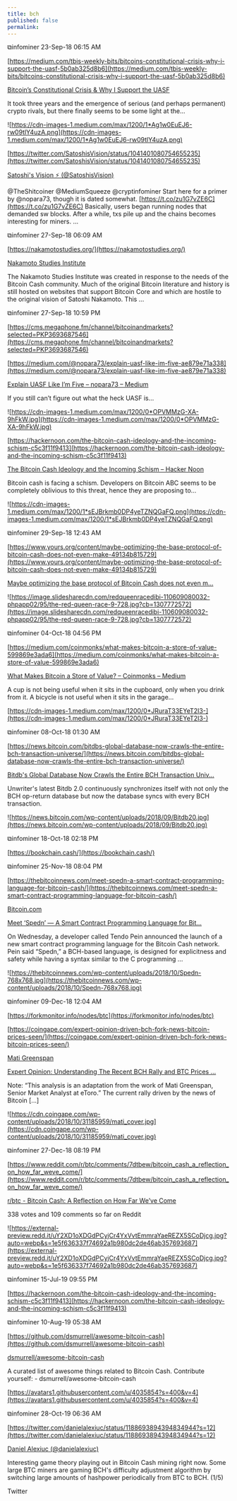 ```yaml
---
title: bch
published: false
permalink: 
---
```








⧉infominer 23-Sep-18 06:15 AM

[https://medium.com/tbis-weekly-bits/bitcoins-constitutional-crisis-why-i-support-the-uasf-5b0ab325d8b6](https://medium.com/tbis-weekly-bits/bitcoins-constitutional-crisis-why-i-support-the-uasf-5b0ab325d8b6)

[Bitcoin’s Constitutional Crisis & Why I Support the UASF](https://medium.com/tbis-weekly-bits/bitcoins-constitutional-crisis-why-i-support-the-uasf-5b0ab325d8b6)

It took three years and the emergence of serious (and perhaps permanent) crypto rivals, but there finally seems to be some light at the…

![https://cdn-images-1.medium.com/max/1200/1*Ag1w0EuEJ6-rw09tlY4uzA.png](https://cdn-images-1.medium.com/max/1200/1*Ag1w0EuEJ6-rw09tlY4uzA.png)

[https://twitter.com/SatoshisVision/status/1041401080754655235](https://twitter.com/SatoshisVision/status/1041401080754655235)


[Satoshi's Vision ⚡ (@SatoshisVision)](https://twitter.com/SatoshisVision)

@TheShitcoiner @MediumSqueeze @cryptinfominer Start here for a primer by @nopara73, though it is dated somewhat. [https://t.co/zu1G7vZE6C](https://t.co/zu1G7vZE6C) Basically, users began running nodes that demanded sw blocks. After a while, txs pile up and the chains becomes interesting for miners. ...



⧉infominer 27-Sep-18 06:09 AM

[https://nakamotostudies.org/](https://nakamotostudies.org/)

[Nakamoto Studies Institute](https://nakamotostudies.org/)

The Nakamoto Studies Institute was created in response to the needs of the Bitcoin Cash community. Much of the original Bitcoin literature and history is still hosted on websites that support Bitcoin Core and which are hostile to the original vision of Satoshi Nakamoto. This ...



⧉infominer 27-Sep-18 10:59 PM

[https://cms.megaphone.fm/channel/bitcoinandmarkets?selected=PKP3693687546](https://cms.megaphone.fm/channel/bitcoinandmarkets?selected=PKP3693687546)

[https://medium.com/@nopara73/explain-uasf-like-im-five-ae879e71a338](https://medium.com/@nopara73/explain-uasf-like-im-five-ae879e71a338)

[Explain UASF Like I’m Five – nopara73 – Medium](https://medium.com/@nopara73/explain-uasf-like-im-five-ae879e71a338)

If you still can’t figure out what the heck UASF is…

![https://cdn-images-1.medium.com/max/1200/0*OPVMMzG-XA-9hFkW.jpg](https://cdn-images-1.medium.com/max/1200/0*OPVMMzG-XA-9hFkW.jpg)

[https://hackernoon.com/the-bitcoin-cash-ideology-and-the-incoming-schism-c5c3f11f9413](https://hackernoon.com/the-bitcoin-cash-ideology-and-the-incoming-schism-c5c3f11f9413)

[The Bitcoin Cash Ideology and the Incoming Schism – Hacker Noon](https://hackernoon.com/the-bitcoin-cash-ideology-and-the-incoming-schism-c5c3f11f9413)

Bitcoin cash is facing a schism. Developers on Bitcoin ABC seems to be completely oblivious to this threat, hence they are proposing to…

![https://cdn-images-1.medium.com/max/1200/1*sEJBrkmb0DP4yeTZNQGaFQ.png](https://cdn-images-1.medium.com/max/1200/1*sEJBrkmb0DP4yeTZNQGaFQ.png)



⧉infominer 29-Sep-18 12:43 AM

[https://www.yours.org/content/maybe-optimizing-the-base-protocol-of-bitcoin-cash-does-not-even-make-49134b815729](https://www.yours.org/content/maybe-optimizing-the-base-protocol-of-bitcoin-cash-does-not-even-make-49134b815729)

[Maybe optimizing the base protocol of Bitcoin Cash does not even m...](https://www.yours.org/content/maybe-optimizing-the-base-protocol-of-bitcoin-cash-does-not-even-make-49134b815729)

![https://image.slidesharecdn.com/redqueenracedibi-110609080032-phpapp02/95/the-red-queen-race-9-728.jpg?cb=1307772572](https://image.slidesharecdn.com/redqueenracedibi-110609080032-phpapp02/95/the-red-queen-race-9-728.jpg?cb=1307772572)



⧉infominer 04-Oct-18 04:56 PM

[https://medium.com/coinmonks/what-makes-bitcoin-a-store-of-value-599869e3ada6](https://medium.com/coinmonks/what-makes-bitcoin-a-store-of-value-599869e3ada6)

[What Makes Bitcoin a Store of Value? – Coinmonks – Medium](https://medium.com/coinmonks/what-makes-bitcoin-a-store-of-value-599869e3ada6)

A cup is not being useful when it sits in the cupboard, only when you drink from it. A bicycle is not useful when it sits in the garage…

[https://cdn-images-1.medium.com/max/1200/0*JRuraT33EYeT2I3-](https://cdn-images-1.medium.com/max/1200/0*JRuraT33EYeT2I3-)



⧉infominer 08-Oct-18 01:30 AM

[https://news.bitcoin.com/bitdbs-global-database-now-crawls-the-entire-bch-transaction-universe/](https://news.bitcoin.com/bitdbs-global-database-now-crawls-the-entire-bch-transaction-universe/)

[Bitdb's Global Database Now Crawls the Entire BCH Transaction Univ...](https://news.bitcoin.com/bitdbs-global-database-now-crawls-the-entire-bch-transaction-universe)

Unwriter's latest Bitdb 2.0 continuously synchronizes itself with not only the BCH op-return database but now the database syncs with every BCH transaction.

![https://news.bitcoin.com/wp-content/uploads/2018/09/Bitdb20.jpg](https://news.bitcoin.com/wp-content/uploads/2018/09/Bitdb20.jpg)



⧉infominer 18-Oct-18 02:18 PM

[https://bookchain.cash/](https://bookchain.cash/)



⧉infominer 25-Nov-18 08:04 PM

[https://thebitcoinnews.com/meet-spedn-a-smart-contract-programming-language-for-bitcoin-cash/](https://thebitcoinnews.com/meet-spedn-a-smart-contract-programming-language-for-bitcoin-cash/)

[Bitcoin.com](https://thebitcoinnews.com/author/bitcoin-com)

[Meet ‘Spedn’ — A Smart Contract Programming Language for Bit...](https://thebitcoinnews.com/meet-spedn-a-smart-contract-programming-language-for-bitcoin-cash)

On Wednesday, a developer called Tendo Pein announced the launch of a new smart contract programming language for the Bitcoin Cash network. Pein said “Spedn,” a BCH-based language, is designed for explicitness and safety while having a syntax similar to the C programming ...

![https://thebitcoinnews.com/wp-content/uploads/2018/10/Spedn-768x768.jpg](https://thebitcoinnews.com/wp-content/uploads/2018/10/Spedn-768x768.jpg)



⧉infominer 09-Dec-18 12:04 AM

[https://forkmonitor.info/nodes/btc](https://forkmonitor.info/nodes/btc)

[https://coingape.com/expert-opinion-driven-bch-fork-news-bitcoin-prices-seen/](https://coingape.com/expert-opinion-driven-bch-fork-news-bitcoin-prices-seen/)

[Mati Greenspan](https://coingape.com/author/matigreenspan/)

[Expert Opinion: Understanding The Recent BCH Rally and BTC Prices ...](https://coingape.com/expert-opinion-driven-bch-fork-news-bitcoin-prices-seen/)

Note: “This analysis is an adaptation from the work of Mati Greenspan, Senior Market Analyst at eToro.” The current rally driven by the news of Bitcoin [...]

![https://cdn.coingape.com/wp-content/uploads/2018/10/31185959/mati_cover.jpg](https://cdn.coingape.com/wp-content/uploads/2018/10/31185959/mati_cover.jpg)



⧉infominer 27-Dec-18 08:19 PM

[https://www.reddit.com/r/btc/comments/7dtbew/bitcoin_cash_a_reflection_on_how_far_weve_come/](https://www.reddit.com/r/btc/comments/7dtbew/bitcoin_cash_a_reflection_on_how_far_weve_come/)

[r/btc - Bitcoin Cash: A Reflection on How Far We’ve Come](https://www.reddit.com/r/btc/comments/7dtbew/bitcoin_cash_a_reflection_on_how_far_weve_come/)

338 votes and 109 comments so far on Reddit

![https://external-preview.redd.it/uY2XD1oXDGdPCyjCr4YxVvtEmmraYaeREZX5SCoDjcg.jpg?auto=webp&s=1e5f636337f74692a1b980dc2de46ab357693687](https://external-preview.redd.it/uY2XD1oXDGdPCyjCr4YxVvtEmmraYaeREZX5SCoDjcg.jpg?auto=webp&s=1e5f636337f74692a1b980dc2de46ab357693687)



⧉infominer 15-Jul-19 09:55 PM

[https://hackernoon.com/the-bitcoin-cash-ideology-and-the-incoming-schism-c5c3f11f9413](https://hackernoon.com/the-bitcoin-cash-ideology-and-the-incoming-schism-c5c3f11f9413)



⧉infominer 10-Aug-19 05:38 AM

[https://github.com/dsmurrell/awesome-bitcoin-cash](https://github.com/dsmurrell/awesome-bitcoin-cash)

[dsmurrell/awesome-bitcoin-cash](https://github.com/dsmurrell/awesome-bitcoin-cash)

A curated list of awesome things related to Bitcoin Cash. Contribute yourself: - dsmurrell/awesome-bitcoin-cash

[https://avatars1.githubusercontent.com/u/4035854?s=400&v=4](https://avatars1.githubusercontent.com/u/4035854?s=400&v=4)



⧉infominer 28-Oct-19 06:36 AM

[https://twitter.com/danielalexiuc/status/1188693894394834944?s=12](https://twitter.com/danielalexiuc/status/1188693894394834944?s=12)


[Daniel Alexiuc (@danielalexiuc)](https://twitter.com/danielalexiuc)

Interesting game theory playing out in Bitcoin Cash mining right now. Some large BTC miners are gaming BCH's difficulty adjustment algorithm by switching large amounts of hashpower periodically from BTC to BCH. (1/5)

Twitter